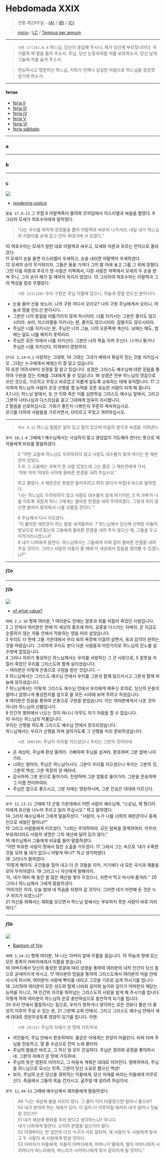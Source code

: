 # Hebdomada XXIX

> 연중 제29주일  - [(A)](#a) / [(B)](#b) / [(C)](#c)  
  
> [inicio](../../README.md) / [LC](../../LC.md) / [Tempus per annum](../LH.md)  

----

> `시편 17(16),6.8` 하느님, 당신이 응답해 주시니, 제가 당신께 부르짖나이다. 귀 기울여 제 말씀 들어 주소서. 주님, 당신 눈동자처럼 저를 보호하소서. 당신 날개 그늘에 저를 숨겨 주소서.

> 전능하시고 영원하신 하느님, 저희가 언제나 성실한 마음으로 하느님을 정성껏 섬기게 하소서.

----

#### feriae

- [feria II](#f2a)
- [feria III](#f3a)
- [feria IV](#f4a)
- [feria V](#f5a)
- [feria VI](#f6a)
- [feria sabbato](#fsa)

----

### a

----

### b


----

### c

![](https://www.ncronline.org/files/styles/article_one_third_width/public/widow%20and%20judge_0.jpg)  

- [rendering justice](https://www.ncronline.org/spirituality/pencil-preaching/pencil-preaching/rendering-justice)

`탈출 17,8-13` 그 무렵 8 아말렉족이 몰려와 르피딤에서 이스라엘과 싸움을 벌였다. 9 그러자 모세가 여호수아에게 말하였다.  
> “너는 우리를 위하여 장정들을 뽑아 아말렉과 싸우러 나가거라.
내일 내가 하느님의 지팡이를 손에 잡고 언덕 꼭대기에 서 있겠다.”  

10 여호수아는 모세가 말한 대로 아말렉과 싸우고, 모세와 아론과 후르는 언덕으로 올라갔다.  
11 모세가 손을 들면 이스라엘이 우세하고, 손을 내리면 아말렉이 우세하였다.  
12 모세의 손이 무거워지자, 그들은 돌을 가져다 그의 발 아래 놓고 그를 그 위에 앉혔다.  
그런 다음 아론과 후르가 한 사람은 이쪽에서, 다른 사람은 저쪽에서 모세의 두 손을 받쳐 주니, 그의 손이 해가 질 때까지 처지지 않았다. 13 그리하여 여호수아는 아말렉과 그의 백성을 칼로 무찔렀다.  

> `시편 121(120)` 우리 구원은 주님 이름에 있으니, 하늘과 땅을 만드신 분이시다.
- 눈을 들어 산을 보노라. 나의 구원 어디서 오리오? 나의 구원 주님에게서 오리니, 하늘과 땅을 만드신 분이시다.  
- 그분은 너의 발걸음 비틀거리지 않게 하시리라. 너를 지키시는 그분은 졸지도 않으시리라. 보라, 이스라엘을 지키시는 분, 졸지도 않으시리라. 잠들지도 않으시리라.  
- 주님은 너를 지키시는 분, 주님은 너의 그늘, 너의 오른쪽에 계신다. 낮에는 해도, 밤에는 달도 너를 해치지 못하리라.  
- 주님은 모든 악에서 너를 지키신다. 그분은 너의 목숨 지켜 주신다. 나거나 들거나 주님은 너를 지키신다, 이제부터 영원까지.  

`2티모 3,14─4,2` 사랑하는 그대여, 14 그대는 그대가 배워서 확실히 믿는 것을 지키십시오. 그대는 누구에게서 배웠는지 잘 알고 있습니다.  
15 또한 어려서부터 성경을 잘 알고 있습니다. 성경은 그리스도 예수님에 대한 믿음을 통하여 구원을 얻는 지혜를 그대에게 줄 수 있습니다. 16 성경은 전부 하느님의 영감으로 쓰인 것으로, 가르치고 꾸짖고 바로잡고 의롭게 살도록 교육하는 데에 유익합니다. 17 그리하여 하느님의 사람이 온갖 선행을 할 능력을 갖춘 유능한 사람이 되게 해 줍니다.  
4,1 나는 하느님 앞에서, 또 산 이와 죽은 이를 심판하실 그리스도 예수님 앞에서, 그리고 그분의 나타나심과 다스리심을 걸고 그대에게 엄숙히 지시합니다.  
2 말씀을 선포하십시오. 기회가 좋든지 나쁘든지 꾸준히 계속하십시오.  
끈기를 다하여 사람들을 가르치면서, 타이르고 꾸짖고 격려하십시오.  

----

> `히브 4,12` 하느님 말씀은 살아 있고 힘이 있으며 마음의 생각과 속셈을 가려낸다.

`루카 18,1-8` 그때에 1 예수님께서는 낙심하지 말고 끊임없이 기도해야 한다는 뜻으로 제자들에게 비유를 말씀하셨다.  
> 2 “어떤 고을에 하느님도 두려워하지 않고 사람도 대수롭지 않게 여기는 한 재판관이 있었다.  
> 3 또 그 고을에는 과부가 한 사람 있었는데 그는 줄곧 그 재판관에게 가서,  
> ‘저와 저의 적대자 사이에 올바른 판결을 내려 주십시오.’  
> 
> 하고 졸랐다. 4 재판관은 한동안 들어주려고 하지 않다가 마침내 속으로 말하였다.  
> ‘나는 하느님도 두려워하지 않고 사람도 대수롭지 않게 여기지만, 5 저 과부가 나를 이토록 귀찮게 하니 그에게는 올바른 판결을 내려 주어야겠다. 그렇게 하지 않으면 끝까지 찾아와서 나를 괴롭힐 것이다.’”  
> 
> 6 주님께서 다시 이르셨다.  
> “이 불의한 재판관이 하는 말을 새겨들어라. 7 하느님께서 당신께 선택된 이들이 밤낮으로 부르짖는데 그들에게 올바른 판결을 내려 주지 않으신 채, 그들을 두고 미적거리시겠느냐?  
> 8 내가 너희에게 말한다. 하느님께서는 그들에게 지체 없이 올바른 판결을 내려 주실 것이다. 그러나 사람의 아들이 올 때에 이 세상에서 믿음을 찾아볼 수 있겠느냐?”

----

##### f2a



----

##### f2b

![](https://www.ncronline.org/files/styles/article_one_third_width/public/death%20comes_5.jpg)

- [of what value?](https://www.ncronline.org/spirituality/pencil-preaching/pencil-preaching/what-value)

`에페 2,1-10` 형제 여러분, 1 여러분도 전에는 잘못과 죄를 저질러 죽었던 사람입니다.  
2 그 안에서 여러분은 한때 이 세상의 풍조에 따라, 공중을 다스리는 지배자, 곧 지금도 순종하지 않는 자들 안에서 작용하는 영을 따라 살았습니다.  
3 우리도 다 한때 그들 가운데에서 우리 육의 욕망에 이끌려 살면서, 육과 감각이 원하는 것을 따랐습니다. 그리하여 우리도 본디 다른 사람들과 마찬가지로 하느님의 진노를 살 수밖에 없었습니다.  
4 그러나 자비가 풍성하신 하느님께서는 우리를 사랑하신 그 큰 사랑으로, 5 잘못을 저질러 죽었던 우리를 그리스도와 함께 살리셨습니다.  
─ 여러분은 이렇게 은총으로 구원을 받은 것입니다. ─  
6 하느님께서는 그리스도 예수님 안에서 우리를 그분과 함께 일으키시고 그분과 함께 하늘에 앉히셨습니다.  
7 하느님께서는 이렇게 그리스도 예수님 안에서 우리에게 베푸신 호의로, 당신의 은총이 얼마나 엄청나게 풍성한지를 앞으로 올 모든 시대에 보여 주려고 하셨습니다.  
8 여러분은 믿음을 통하여 은총으로 구원을 받았습니다. 이는 여러분에게서 나온 것이 아니라 하느님의 선물입니다.  
9 인간의 행위에서 나오는 것이 아니니 아무도 자기 자랑을 할 수 없습니다.  
10 우리는 하느님의 작품입니다.  
우리는 선행을 하도록 그리스도 예수님 안에서 창조되었습니다.  
하느님께서는 우리가 선행을 하며 살아가도록 그 선행을 미리 준비하셨습니다.  



> `시편 100(99)` 주님이 우리를 지으셨으니 우리는 그분의 것이라네.
- 온 세상아, 주님께 환성 올려라. 기뻐하며 주님을 섬겨라. 환호하며 그분 앞에 나아가라.
- 너희는 알아라, 주님은 하느님이시다. 그분이 우리를 지으셨으니 우리는 그분의 것, 그분의 백성, 그분 목장의 양 떼라네.
- 감사하며 그분 문으로 들어가라. 찬양하며 그분 앞뜰로 들어가라. 그분을 찬송하며 그 이름 찬미하여라.
- 주님은 참으로 좋으시고, 그분 자애는 영원하시며, 그분 진실은 대대에 이르신다.  

----

`루카 12,13-21` 그때에 13 군중 가운데에서 어떤 사람이 예수님께, “스승님, 제 형더러 저에게 유산을 나누어 주라고 일러 주십시오.” 하고 말하였다.  
14 그러자 예수님께서 그에게 말씀하셨다.
“사람아, 누가 나를 너희의 재판관이나 중재인으로 세웠단 말이냐?”  
15 그리고 사람들에게 이르셨다.
“너희는 주의하여라. 모든 탐욕을 경계하여라. 아무리 부유하더라도 사람의 생명은 그의 재산에 달려 있지 않다.”  
16 예수님께서 그들에게 비유를 들어 말씀하셨다.  
“어떤 부유한 사람이 땅에서 많은 소출을 거두었다. 17 그래서 그는 속으로 ‘내가 수확한 것을 모아 둘 데가 없으니 어떻게 하나?’ 하고 생각하였다.  
18 그러다가 말하였다.  
‘이렇게 해야지. 곳간들을 헐어 내고 더 큰 것들을 지어, 거기에다 내 모든 곡식과 재물을 모아 두어야겠다. 19 그리고 나 자신에게 말해야지.  
′자, 네가 여러 해 동안 쓸 많은 재산을 쌓아 두었으니, 쉬면서 먹고 마시며 즐겨라.′’
20 그러나 하느님께서 그에게 말씀하셨다.  
‘어리석은 자야, 오늘 밤에 네 목숨을 되찾아 갈 것이다.
그러면 네가 마련해 둔 것은 누구 차지가 되겠느냐?’  
21 자신을 위해서는 재화를 모으면서 하느님 앞에서는 부유하지 못한 사람이 바로 이러하다.”  


----

##### f5b

![](https://www.ncronline.org/files/styles/article_one_third_width/public/2022-10/Christ%20in%20you.jpg)  

- [Baptism of fire](https://www.ncronline.org/spirituality/pencil-preaching/baptism-fire)

`에페 3,14-21` 형제 여러분, 14 나는 아버지 앞에 무릎을 꿇습니다.
15 하늘과 땅에 있는 모든 종족이 아버지에게서 이름을 받습니다.  
16 아버지께서 당신의 풍성한 영광에 따라 성령을 통하여 여러분의 내적 인간이 당신 힘으로 굳세어지게 하시고, 17 여러분의 믿음을 통하여 그리스도께서 여러분의 마음 안에 사시게 하시며, 여러분이 사랑에 뿌리를 내리고 그것을 기초로 삼게 하시기를 빕니다.  
18 그리하여 여러분이 모든 성도와 함께 너비와 길이와 높이와 깊이가 어떠한지 깨닫는 능력을 지니고, 19 인간의 지각을 뛰어넘는 그리스도의 사랑을 알게 해 주시기를 빕니다.  
이렇게 하여 여러분이 하느님의 온갖 충만하심으로 충만하게 되기를 빕니다.  
20 우리 안에서 활동하시는 힘으로, 우리가 청하거나 생각하는 모든 것보다 훨씬 더 풍성히 이루어 주실 수 있는 분, 21 그분께 교회 안에서, 그리고 그리스도 예수님 안에서 세세 대대로 영원무궁토록 영광이 있기를 빕니다. 아멘.



 
> `시편 33(32)` 주님의 자애가 온 땅에 가득하네. 
- 의인들아, 주님 안에서 환호하여라. 올곧은 이에게는 찬양이 어울린다. 비파 타며 주님을 찬송하고, 열 줄 수금으로 찬미 노래 불러라.  
- 주님의 말씀은 바르고, 그 하신 일 모두 진실하다. 주님은 정의와 공정을 좋아하시네. 그분의 자애가 온 땅에 가득하네.  
- 주님의 뜻은 영원히 이어지고, 그 마음속 계획은 대대로 이어진다. 행복하여라, 주님을 하느님으로 모시는 민족, 그분이 당신 소유로 뽑으신 백성!  
- 보라, 주님의 눈은 당신을 경외하는 이들에게, 당신 자애를 바라는 이들에게 머무르신다. 죽음에서 그들의 목숨 건지시고, 굶주릴 때 살리려 하심이네.  
 
 
 
`루카 12,49-53` 그때에 예수님께서 제자들에게 말씀하셨다.  
> 49 “나는 세상에 불을 지르러 왔다. 그 불이 이미 타올랐으면 얼마나 좋으랴?  
50 내가 받아야 하는 세례가 있다. 이 일이 다 이루어질 때까지 내가 얼마나 짓눌릴 것인가?  
51 내가 세상에 평화를 주러 왔다고 생각하느냐? 아니다.  
내가 너희에게 말한다. 오히려 분열을 일으키러 왔다.  
52 이제부터는 한 집안의 다섯 식구가 서로 갈라져, 세 사람이 두 사람에게 맞서고 두 사람이 세 사람에게 맞설 것이다.  
53 아버지가 아들에게, 아들이 아버지에게, 어머니가 딸에게, 딸이 어머니에게 시어머니가 며느리에게, 며느리가 시어머니에게 맞서 갈라지게 될 것이다.”